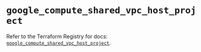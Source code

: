 # `google_compute_shared_vpc_host_project`

Refer to the Terraform Registry for docs: [`google_compute_shared_vpc_host_project`](https://registry.terraform.io/providers/hashicorp/google-beta/6.43.0/docs/resources/google_compute_shared_vpc_host_project).
